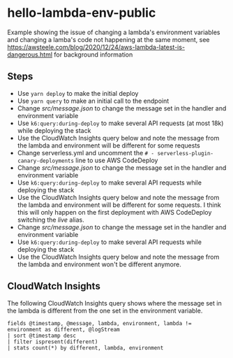 # hello-lambda-env-public

Example showing the issue of changing a lambda's environment variables and changing a lamba's code not happening at the same moment, see https://awsteele.com/blog/2020/12/24/aws-lambda-latest-is-dangerous.html for background information

## Steps

- Use `yarn deploy` to make the initial deploy
- Use `yarn query` to make an initial call to the endpoint
- Change _src/message.json_ to change the message set in the handler and environment variable
- Use `k6:query:during-deploy` to make several API requests (at most 18k) while deploying the stack
- Use the CloudWatch Insights query below and note the message from the lambda and environment will be different for some requests
- Change serverless.yml and uncomment the `# - serverless-plugin-canary-deployments` line to use AWS CodeDeploy
- Change _src/message.json_ to change the message set in the handler and environment variable
- Use `k6:query:during-deploy` to make several API requests while deploying the stack
- Use the CloudWatch Insights query below and note the message from the lambda and environment will be different for some requests. I think this will only happen on the first deployment with AWS CodeDeploy switching the _live_ alias.
- Change _src/message.json_ to change the message set in the handler and environment variable
- Use `k6:query:during-deploy` to make several API requests while deploying the stack
- Use the CloudWatch Insights query below and note the message from the lambda and environment won't be different anymore.

## CloudWatch Insights

The following CloudWatch Insights query shows where the message set in the lambda is different from the one set in the environment variable.

```
fields @timestamp, @message, lambda, environment, lambda != environment as different, @logStream
| sort @timestamp desc
| filter ispresent(different)
| stats count(*) by different, lambda, environment
```
